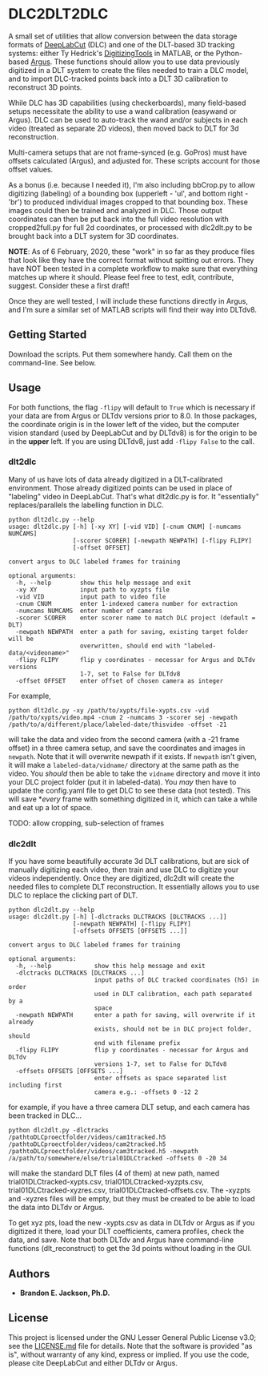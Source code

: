 # DLC2DLT2DLC

A small set of utilities that allow conversion between the data storage formats of [DeepLabCut](https://github.com/AlexEMG/DeepLabCut) (DLC) and one of the DLT-based 3D tracking systems: either Ty Hedrick's [DigitizingTools](http://biomech.web.unc.edu/dltdv/) in MATLAB, or the Python-based [Argus](http://argus.web.unc.edu). These functions should allow you to use data previously digitized in a DLT system to create the files needed to train a DLC model, and to import DLC-tracked points back into a DLT 3D calibration to reconstruct 3D points. 

While DLC has 3D capabilities (using checkerboards), many field-based setups necessitate the ability to use a wand calibration (easywand or Argus). DLC can be used to auto-track the wand and/or subjects in each video (treated as separate 2D videos), then moved back to DLT for 3d reconstruction. 

Multi-camera setups that are not frame-synced (e.g. GoPros) must have offsets calculated (Argus), and adjusted for. These scripts account for those offset values.

As a bonus (i.e. because I needed it), I'm also including bbCrop.py to allow digitizing (labeling) of a bounding box (upperleft - 'ul', and bottom right - 'br') to produced individual images cropped to that bounding box. These images could then be trained and analyzed in DLC. Those output coordinates can then be put back into the full video resolution with cropped2full.py for full 2d coordinates, or processed with dlc2dlt.py to be brought back into a DLT system for 3D coordinates.

**NOTE**: As of 6 February, 2020, these "work" in so far as they produce files that look like they have the correct format without spitting out errors. They have NOT been tested in a complete workflow to make sure that everything matches up where it should. Please feel free to test, edit, contribute, suggest. Consider these a first draft!

Once they are well tested, I will include these functions directly in Argus, and I'm sure a similar set of MATLAB scripts will find their way into DLTdv8.

## Getting Started

Download the scripts. Put them somewhere handy. Call them on the command-line.  See below.

## Usage

For both functions, the flag `-flipy` will default to `True` which is necessary if your data are from Argus or DLTdv versions prior to 8.0. In those packages, the coordinate origin is in the lower left of the video, but the computer vision standard (used by DeepLabCut and by DLTdv8) is for the origin to be in the **upper** left. If you are using DLTdv8, just add `-flipy False` to the call.

### dlt2dlc

Many of us have lots of data already digitized in a DLT-calibrated environment. Those already digitized points can be used in place of "labeling" video in DeepLabCut. That's what dlt2dlc.py is for. It "essentially" replaces/parallels the labelling function in DLC.

```
python dlt2dlc.py --help
usage: dlt2dlc.py [-h] [-xy XY] [-vid VID] [-cnum CNUM] [-numcams NUMCAMS]
                  [-scorer SCORER] [-newpath NEWPATH] [-flipy FLIPY]
                  [-offset OFFSET]

convert argus to DLC labeled frames for training

optional arguments:
  -h, --help        show this help message and exit
  -xy XY            input path to xyzpts file
  -vid VID          input path to video file
  -cnum CNUM        enter 1-indexed camera number for extraction
  -numcams NUMCAMS  enter number of cameras
  -scorer SCORER    enter scorer name to match DLC project (default = DLT)
  -newpath NEWPATH  enter a path for saving, existing target folder will be
                    overwritten, should end with "labeled-data/<videoname>"
  -flipy FLIPY      flip y coordinates - necessar for Argus and DLTdv versions
                    1-7, set to False for DLTdv8
  -offset OFFSET    enter offset of chosen camera as integer
```

For example, 

```
python dlt2dlc.py -xy /path/to/xypts/file-xypts.csv -vid /path/to/xypts/video.mp4 -cnum 2 -numcams 3 -scorer sej -newpath /path/to/a/different/place/labeled-date/thisvideo -offset -21
```

will take the data and video from the second camera (with a -21 frame offset) in a three camera setup, and save the coordinates and images in `newpath`. Note that it will overwrite newpath if it exists. If `newpath` isn't given, it will make a `labeled-data/vidname/` directory at the same path as the video. You *should* then be able to take the `vidname` directory and move it into your DLC project folder (put it in labeled-data). You *may* then have to update the config.yaml file to get DLC to see these data (not tested). This will save **every* frame with something digitized in it, which can take a while and eat up a lot of space.

TODO: allow cropping, sub-selection of frames

### dlc2dlt

If you have some beautifully accurate 3d DLT calibrations, but are sick of manually digitizing each video, then train and use DLC to digitize your videos independently.  Once they are digitized, dlc2dlt will create the needed files to complete DLT reconstruction. It essentially allows you to use DLC to replace the clicking part of DLT.

```
python dlc2dlt.py --help
usage: dlc2dlt.py [-h] [-dlctracks DLCTRACKS [DLCTRACKS ...]]
                  [-newpath NEWPATH] [-flipy FLIPY]
                  [-offsets OFFSETS [OFFSETS ...]]

convert argus to DLC labeled frames for training

optional arguments:
  -h, --help            show this help message and exit
  -dlctracks DLCTRACKS [DLCTRACKS ...]
                        input paths of DLC tracked coordinates (h5) in order
                        used in DLT calibration, each path separated by a
                        space
  -newpath NEWPATH      enter a path for saving, will overwrite if it already
                        exists, should not be in DLC project folder, should
                        end with filename prefix
  -flipy FLIPY          flip y coordinates - necessar for Argus and DLTdv
                        versions 1-7, set to False for DLTdv8
  -offsets OFFSETS [OFFSETS ...]
                        enter offsets as space separated list including first
                        camera e.g.: -offsets 0 -12 2
```

for example, if you have a three camera DLT setup, and each camera has been tracked in DLC...

```
python dlc2dlt.py -dlctracks /pathtoDLCproectfolder/videos/cam1tracked.h5 /pathtoDLCproectfolder/videos/cam2tracked.h5 /pathtoDLCproectfolder/videos/cam3tracked.h5 -newpath /a/path/to/somewhere/else/trial01DLCtracked -offsets 0 -20 34
```
will make the standard DLT files (4 of them) at new path, named trial01DLCtracked-xypts.csv, trial01DLCtracked-xyzpts.csv, trial01DLCtracked-xyzres.csv, trial01DLCtracked-offsets.csv. The -xyzpts and -xyzres files will be empty, but they must be created to be able to load the data into DLTdv or Argus.

To get xyz pts, load the new -xypts.csv as data in DLTdv or Argus as if you digitized it there, load your DLT coefficients, camera profiles, check the data, and save. Note that both DLTdv and Argus have command-line functions (dlt_reconstruct) to get the 3d points without loading in the GUI.


## Authors

* **Brandon E. Jackson, Ph.D.** 

## License

This project is licensed under the GNU Lesser General Public License v3.0; see the [LICENSE.md](LICENSE.md) file for details. Note that the software is provided "as is", without warranty of any kind, express or implied. If you use the code, please cite DeepLabCut and either DLTdv or Argus.

